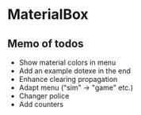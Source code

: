 # MaterialBox

## Memo of todos

- Show material colors in menu
- Add an example dotexe in the end
- Enhance clearing propagation
- Adapt menu ("sim" -> "game" etc.)
- Changer police
- Add counters
